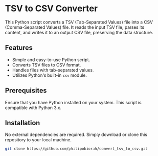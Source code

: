# TSV to CSV Converter

This Python script converts a TSV (Tab-Separated Values) file into a CSV (Comma-Separated Values) file. It reads the input TSV file, parses its content, and writes it to an output CSV file, preserving the data structure.

## Features

- Simple and easy-to-use Python script.
- Converts TSV files to CSV format.
- Handles files with tab-separated values.
- Utilizes Python's built-in `csv` module.

## Prerequisites

Ensure that you have Python installed on your system. This script is compatible with Python 3.x.

## Installation

No external dependencies are required. Simply download or clone this repository to your local machine.

```bash
git clone https://github.com/philipobiorah/convert_tsv_to_csv.git

